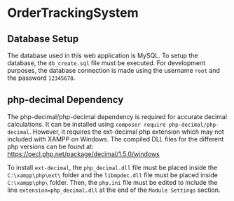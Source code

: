 # OrderTrackingSystem

## Database Setup
The database used in this web application is MySQL. To setup the database, the `db_create.sql` file must be executed. For development purposes, the database connection is made using the username `root` and the password `12345678`.

## php-decimal Dependency
The php-decimal/php-decimal dependency is required for accurate decimal calculations. It can be installed using `composer require php-decimal/php-decimal`. However, it requires the ext-decimal php extension which may not included with XAMPP on Windows. The compiled DLL files for the different php versions can be found at: 
https://pecl.php.net/package/decimal/1.5.0/windows 

To install `ext-decimal`, the `php_decimal.dll` file must be placed inside the 
`C:\xampp\php\ext\` folder and the `libmpdec.dll` file must be placed inside
`C:\xampp\php\` folder. Then, the `php.ini` file must be edited to include the line `extension=php_decimal.dll` at the end of the `Module Settings` section.